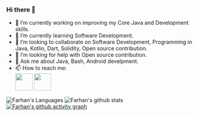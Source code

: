 ### Hi there 👋

<!--
**kaliappan01/kaliappan01** is a ✨ _special_ ✨ repository because its `README.md` (this file) appears on your GitHub profile.
-->

- 🔭 I’m currently working on improving my Core Java and Development skills.
- 🌱 I’m currently learning Software Development.
- 👯 I’m looking to collaborate on Software Development, Programming in Java, Kotlin, Dart, Solidity, Open source contribution.
- 🤔 I’m looking for help with Open source contribution.
- 💬 Ask me about Java, Bash, Android develpment.
- 📫 How to reach me:   
<a href="https://www.hackerrank.com/mfarhanhyd5?" target="_blank"><img src="https://cdn.worldvectorlogo.com/logos/hackerrank.svg" height="45px" width="45px" /></a>
<a href="https://www.linkedin.com/in/farhan-hyderabadwale/" target="_blank"><img src="https://cdn.worldvectorlogo.com/logos/linkedin-icon-2.svg" height="45px" width="45px" /></a>

![Farhan's Languages](https://github-readme-stats.alexxxdev.vercel.app/api/top-langs/?username=Farhan-hyd&layout=compact&theme=buefy&hide=CSS,Dockerfile)
![Farhan's github stats](https://github-readme-stats.vercel.app/api?username=Farhan-hyd&show_icons=true&theme=buefy&hide_border=true)
[![Farhan's github activity graph](https://activity-graph.herokuapp.com/graph?username=Farhan-hyd&theme=lucent)](https://github.com/Farhan-hyd/github-readme-activity-graph)
